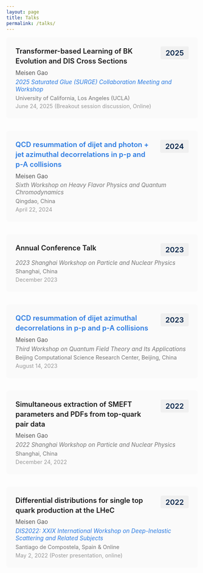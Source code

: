 ```yaml
---
layout: page
title: Talks
permalink: /talks/
---
```


<style>
.page-title {
  font-size: 1.5rem !important;
  font-weight: 600;
  margin-bottom: 0.5rem !important;
}

.page-header {
  margin-bottom: 1rem !important;
}

.page-content {
  margin-top: 0 !important;
}

.page-content > *:first-child {
  margin-top: 0.1rem !important;
}

.talks {
  margin-top: 0.25rem !important;
}
</style>

<div class="talks">

<div class="talk">
  <div class="talk-header">
    <div class="talk-title">Transformer-based Learning of BK Evolution and DIS Cross Sections</div>
    <div class="talk-year">2025</div>
  </div>
  <div class="talk-author">Meisen Gao</div>
  <div class="talk-venue"><em><a href="https://indico.global/event/13890/overview" target="_blank">2025 Saturated Glue (SURGE) Collaboration Meeting and Workshop</a></em></div>
  <div class="talk-location">University of California, Los Angeles (UCLA)</div>
  <div class="talk-date">June 24, 2025 (Breakout session discussion, Online)</div>
</div>

<div class="talk">
  <div class="talk-header">
    <div class="talk-title"><a href="https://indico.ihep.ac.cn/event/21455/contributions/154611/" target="_blank">QCD resummation of dijet and photon + jet azimuthal decorrelations in p-p and p-A collisions</a></div>
    <div class="talk-year">2024</div>
  </div>
  <div class="talk-author">Meisen Gao</div>
  <div class="talk-venue"><em>Sixth Workshop on Heavy Flavor Physics and Quantum Chromodynamics</em></div>
  <div class="talk-location">Qingdao, China</div>
  <div class="talk-date">April 22, 2024</div>
</div>

<div class="talk">
  <div class="talk-header">
    <div class="talk-title">Annual Conference Talk</div>
    <div class="talk-year">2023</div>
  </div>
  <div class="talk-venue"><em>2023 Shanghai Workshop on Particle and Nuclear Physics</em></div>
  <div class="talk-location">Shanghai, China</div>
  <div class="talk-date">December 2023</div>
</div>

<div class="talk">
  <div class="talk-header">
    <div class="talk-title"><a href="https://indico.ihep.ac.cn/event/19422/contributions/139075/" target="_blank">QCD resummation of dijet azimuthal decorrelations in p-p and p-A collisions</a></div>
    <div class="talk-year">2023</div>
  </div>
  <div class="talk-author">Meisen Gao</div>
  <div class="talk-venue"><em>Third Workshop on Quantum Field Theory and Its Applications</em></div>
  <div class="talk-location">Beijing Computational Science Research Center, Beijing, China</div>
  <div class="talk-date">August 14, 2023</div>
</div>

<div class="talk">
  <div class="talk-header">
    <div class="talk-title">Simultaneous extraction of SMEFT parameters and PDFs from top-quark pair data</div>
    <div class="talk-year">2022</div>
  </div>
  <div class="talk-author">Meisen Gao</div>
  <div class="talk-venue"><em>2022 Shanghai Workshop on Particle and Nuclear Physics</em></div>
  <div class="talk-location">Shanghai, China</div>
  <div class="talk-date">December 24, 2022</div>
</div>

<div class="talk">
  <div class="talk-header">
    <div class="talk-title">Differential distributions for single top quark production at the LHeC</div>
    <div class="talk-year">2022</div>
  </div>
  <div class="talk-author">Meisen Gao</div>
  <div class="talk-venue"><em><a href="https://indico.cern.ch/event/1072533/overview" target="_blank">DIS2022: XXIX International Workshop on Deep-Inelastic Scattering and Related Subjects</a></em></div>
  <div class="talk-location">Santiago de Compostela, Spain & Online</div>
  <div class="talk-date">May 2, 2022 (Poster presentation, online)</div>
</div>

</div>

<style>
.talks {
  margin-top: 2rem;
}

.talk-header {
  display: flex;
  justify-content: space-between;
  align-items: flex-start;
  margin-bottom: 0.5rem;
}

.talk-year {
  font-size: 1.2rem;
  font-weight: 600;
  color: #002147;
  background-color: #f0f0f0;
  padding: 0.3rem 0.8rem;
  border-radius: 4px;
  white-space: nowrap;
  margin-left: 1rem;
}

.talk {
  margin-bottom: 2rem;
  padding: 1.5rem;
  background-color: #fafafa;
  border-radius: 8px;
  transition: background-color 0.3s;
}

.talk:hover {
  background-color: #f0f0f0;
}

.talk-title {
  font-size: 1.15rem;
  font-weight: 600;
  line-height: 1.4;
  flex: 1;
}

.talk-title a {
  color: #2a7ae2;
  text-decoration: none;
}

.talk-title a:hover {
  color: #1a5bb8;
  text-decoration: underline;
}

.talk-author {
  color: #555;
  margin-bottom: 0.3rem;
  font-size: 0.95rem;
}

.talk-venue {
  color: #757575;
  margin-bottom: 0.3rem;
  font-size: 0.95rem;
}

.talk-venue a {
  color: #2a7ae2;
  text-decoration: none;
}

.talk-venue a:hover {
  text-decoration: underline;
}

.talk-location {
  color: #757575;
  margin-bottom: 0.3rem;
  font-size: 0.9rem;
}

.talk-date {
  color: #999;
  font-size: 0.9rem;
}

@media screen and (max-width: 768px) {
  .talk-header {
    flex-direction: column;
    align-items: flex-start;
  }
  
  .talk-year {
    margin-left: 0;
    margin-top: 0.5rem;
    font-size: 1rem;
  }
  
  .talk-title {
    font-size: 1.05rem;
  }
}
</style>